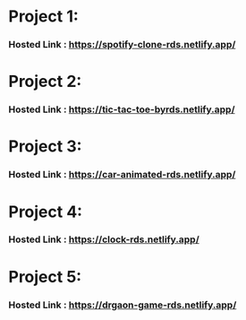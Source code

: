 # Project 1:
### Hosted Link : https://spotify-clone-rds.netlify.app/

# Project 2:
### Hosted Link : https://tic-tac-toe-byrds.netlify.app/

# Project 3:
### Hosted Link : https://car-animated-rds.netlify.app/

# Project 4:
### Hosted Link : https://clock-rds.netlify.app/

# Project 5:
### Hosted Link : https://drgaon-game-rds.netlify.app/
